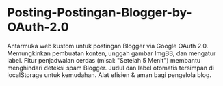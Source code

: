 # Posting-Postingan-Blogger-by-OAuth-2.0
Antarmuka web kustom untuk postingan Blogger via Google OAuth 2.0. Memungkinkan pembuatan konten, unggah gambar ImgBB, dan mengatur label. Fitur penjadwalan cerdas (misal: "Setelah 5 Menit") membantu menghindari deteksi spam Blogger. Judul dan label otomatis tersimpan di localStorage untuk kemudahan. Alat efisien &amp; aman bagi pengelola blog.
